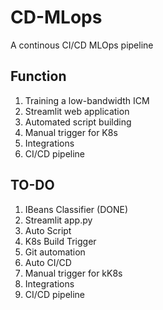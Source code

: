 # CD-MLops
A continous CI/CD MLOps pipeline

## Function

1. Training a low-bandwidth ICM
2. Streamlit web application
3. Automated script building
4. Manual trigger for K8s
5. Integrations
6. CI/CD pipeline

## TO-DO

1. IBeans Classifier (DONE)
2. Streamlit app.py
3. Auto Script
4. K8s Build Trigger
5. Git automation
6. Auto CI/CD
4. Manual trigger for kK8s
5. Integrations
6. CI/CD pipeline
